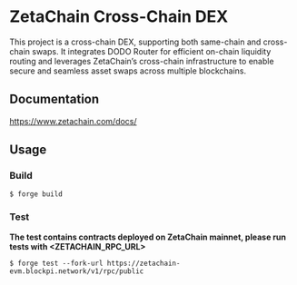 # ZetaChain Cross-Chain DEX

This project is a cross-chain DEX, supporting both same-chain and cross-chain swaps. It integrates DODO Router for efficient on-chain liquidity routing and leverages ZetaChain’s cross-chain infrastructure to enable secure and seamless asset swaps across multiple blockchains.

## Documentation

https://www.zetachain.com/docs/

## Usage

### Build

```shell
$ forge build
```

### Test
**The test contains contracts deployed on ZetaChain mainnet, please run tests with <ZETACHAIN_RPC_URL>**

```shell
$ forge test --fork-url https://zetachain-evm.blockpi.network/v1/rpc/public
```
